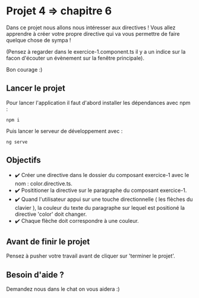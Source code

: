 # Projet 4 => chapitre 6

Dans ce projet nous allons nous intéresser aux directives ! Vous allez apprendre à créer votre propre directive qui va 
vous permettre de faire quelque chose de sympa !

(Pensez à regarder dans le exercice-1.component.ts il y a un indice sur la facon d'écouter un évènement sur la fenêtre principale).

Bon courage :)

## Lancer le projet

Pour lancer l'application il faut d'abord installer les dépendances avec npm : 

`npm i`

Puis lancer le serveur de développement avec : 

`ng serve`

## Objectifs
- ✔️ Créer une directive dans le dossier du composant exercice-1 avec le nom : color.directive.ts.
- ✔️ Posititioner la directive sur le paragraphe du composant exercice-1.
- ✔️ Quand l'utilisateur appui sur une touche directionnelle ( les flèches du clavier ), la couleur du texte du paragraphe sur lequel est positioné la directive 'color' doit changer.
- ✔️ Chaque flèche doit correspondre à une couleur.

      
## Avant de finir le projet

Pensez à pusher votre travail avant de cliquer sur 'terminer le projet'.

## Besoin d'aide ?

Demandez nous dans le chat on vous aidera :)
